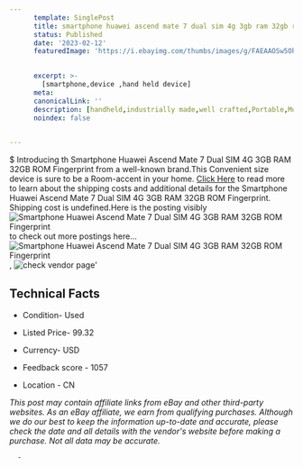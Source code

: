 ```yaml
---
      template: SinglePost
      title: smartphone huawei ascend mate 7 dual sim 4g 3gb ram 32gb rom fingerprint
      status: Published
      date: '2023-02-12'
      featuredImage: 'https://i.ebayimg.com/thumbs/images/g/FAEAAOSw5OhfkEXz/s-l225.jpg'
       

      excerpt: >-
        [smartphone,device ,hand held device]
      meta:
      canonicalLink: ''
      description: [handheld,industrially made,well crafted,Portable,Mobile,Compact,Convenient,Lightweight,Maneuverable,Man-portable,Miniature,Carriable,Hand-held,Light,Holdable,Transportable,Mobile device,Pocket-sized,On-the-go,Wireless,Cordless,Compact size,Convenient size, smartphone,device ,hand held device]
      noindex: false
      

---
```

$
      Introducing th Smartphone Huawei Ascend Mate 7 Dual SIM 4G 3GB RAM 32GB ROM Fingerprint from a well-known brand.This Convenient size device  is sure to be a Room-accent in your home. [Click Here](https://www.ebay.com/itm/144514045962?hash=item21a5b5580a%3Ag%3AFAEAAOSw5OhfkEXz&mkevt=1&mkcid=1&mkrid=711-53200-19255-0&campid=%253CePNCampaignId%253E&customid=%253CreferenceId%253E&toolid=10049) to read more to learn about the shipping costs and additional details for the Smartphone Huawei Ascend Mate 7 Dual SIM 4G 3GB RAM 32GB ROM Fingerprint. Shipping cost is undefined.Here is the posting visibly ![Smartphone Huawei Ascend Mate 7 Dual SIM 4G 3GB RAM 32GB ROM Fingerprint](https://i.ebayimg.com/thumbs/images/g/FAEAAOSw5OhfkEXz/s-l225.jpg) to check out more postings here... ![Smartphone Huawei Ascend Mate 7 Dual SIM 4G 3GB RAM 32GB ROM Fingerprint](https://i.ebayimg.com/images/g/FAEAAOSw5OhfkEXz/s-l960.jpg), ![check vendor page](https://origin-galleryplus.ebayimg.com/ws/web/144514045962_2_0_1/225x225.jpg,https://origin-galleryplus.ebayimg.com/ws/web/144514045962_3_0_1/225x225.jpg,https://origin-galleryplus.ebayimg.com/ws/web/144514045962_4_0_1/225x225.jpg,https://origin-galleryplus.ebayimg.com/ws/web/144514045962_5_0_1/225x225.jpg,https://origin-galleryplus.ebayimg.com/ws/web/144514045962_6_0_1/225x225.jpg,https://origin-galleryplus.ebayimg.com/ws/web/144514045962_7_0_1/225x225.jpg,https://origin-galleryplus.ebayimg.com/ws/web/144514045962_8_0_1/225x225.jpg,https://origin-galleryplus.ebayimg.com/ws/web/144514045962_9_0_1/225x225.jpg)'

      

 ## Technical Facts 



     
      

 - Condition- Used 


      

 - Listed Price- 99.32 


      

 - Currency- USD 


      

 - Feedback score - 1057 


      

 - Location - CN 


      
      

 *_This post may contain affiliate links from eBay and other third-party websites. As an eBay affiliate, we earn from qualifying purchases. Although we do our best to keep the information up-to-date and accurate, please check the date and all details with the vendor's website before making a purchase. Not all data may be accurate._*




      -
